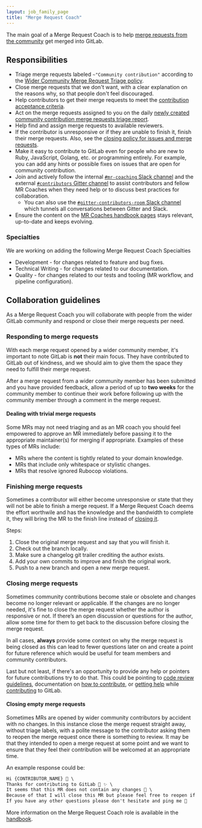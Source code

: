 ```yaml
---
layout: job_family_page
title: "Merge Request Coach"
---
```


The main goal of a Merge Request Coach is to help
[merge requests from the community](https://gitlab.com/gitlab-org/gitlab/merge_requests?label_name[]=Community%20contribution)
get merged into GitLab.

## Responsibilities

* Triage merge requests labeled `~"Community contribution"` according to the [Wider Community Merge Request Triage policy](/handbook/engineering/quality/merge-request-triage).
* Close merge requests that we don't want, with a clear explanation on the
  reasons why, so that people don't feel discouraged.
* Help contributors to get their merge requests to meet the
  [contribution acceptance criteria](https://docs.gitlab.com/ee/development/contributing/merge_request_workflow.html#contribution-acceptance-criteria).
* Act on the merge requests assigned to you on the daily [newly created community contribution merge requests triage report](/handbook/engineering/quality/triage-operations/#newly-created-community-contribution-merge-requests-requiring-first-triage).
* Help find and assign merge requests to available reviewers.
* If the contributor is unresponsive or if they are unable to finish it, finish
  their merge requests. Also, see the [closing policy for issues and merge requests](https://docs.gitlab.com/ee/development/contributing/#closing-policy-for-issues-and-merge-requests).
* Make it easy to contribute to GitLab even for people who are new to Ruby,
  JavaScript, Golang, etc. or programming entirely. For example, you can add any hints or possible fixes on issues that are open for community contribution.
* Join and actively follow the internal [`#mr-coaching` Slack channel](https://app.slack.com/client/T02592416/C2T9APP9C) and the external [`#contributors` Gitter channel](https://gitter.im/gitlab/contributors) to assist contributors and fellow MR Coaches when they need help or to discuss best practices for collaboration.
  * You can also use the [`#gitter-contributors-room` Slack channel](https://app.slack.com/client/T02592416/CV0SHHVNW) which tunnels all conversations between Gitter and Slack.
* Ensure the content on the [MR Coaches handbook pages](/handbook/marketing/community-relations/code-contributor-program/resources/merge-request-coach-lifecycle.html) stays relevant, up-to-date and keeps evolving.

### Specialties 

We are working on adding the following Merge Request Coach Specialties

* Development - for changes related to feature and bug fixes.
* Technical Writing - for changes related to our documentation.
* Quality - for changes related to our tests and tooling (MR workflow, and pipeline configuration).

## Collaboration guidelines

As a Merge Request Coach you will collaborate with people from the wider GitLab community and respond or close their merge requests per need.

### Responding to merge requests

With each merge request opened by a wider community member, it's important to note GitLab is **not** their main focus. They have contributed to GitLab out of kindness, and we should aim to give them the space they need to fulfill their merge request.

After a merge request from a wider community member has been submitted and you have provided feedback, allow a period of up to **two weeks** for the community member to continue their work before following up with the community member through a comment in the merge request.

#### Dealing with trivial merge requests

Some MRs may not need triaging and as an MR coach you should feel empowered to approve an MR immediately before passing it to the appropriate maintainer(s) for merging if appropriate. Examples of these types of MRs include:

* MRs where the content is tightly related to your domain knowledge.
* MRs that include only whitespace or stylistic changes.
* MRs that resolve ignored Rubocop violations.

### Finishing merge requests

Sometimes a contributor will either become unresponsive or state that they will not be able to finish a merge request. If a Merge Request Coach deems the effort worthwile and has the knowledge and the bandwidth to complete it, they will bring the MR to the finish line instead of [closing it](#closing-merge-requests).

Steps:

 1. Close the original merge request and say that you will finish it.
 1. Check out the branch locally.
 1. Make sure a changelog git trailer crediting the author exists.
 1. Add your own commits to improve and finish the original work.
 1. Push to a new branch and open a new merge request.

### Closing merge requests

Sometimes community contributions become stale or obsolete and changes become no longer relevant or applicable. If the changes are no longer needed, it's fine to close the merge request whether the author is responsive or not. If there’s an open discussion or questions for the author, allow some time for them to get back to the discussion before closing the merge request.

In all cases, **always** provide some context on why the merge request is being closed as this can lead to fewer questions later on and create a point for future reference which would be useful for team members and community contributors.

Last but not least, if there's an opportunity to provide any help or pointers for future contributions try to do that. This could be pointing to [code review guidelines](https://docs.gitlab.com/ee/development/code_review.html), documentation on [how to contribute](https://docs.gitlab.com/ee/development/contributing/#how-to-contribute), or [getting help](/community/contribute/#getting-help) while [contributing](/community/contribute/) to GitLab.

#### Closing empty merge requests

Sometimes MRs are opened by wider community contributors by accident with no changes. In this instance close the merge request straight away, without triage labels, with a polite message to the contributor asking them to reopen the merge request once there is something to review. It may be that they intended to open a merge request at some point and we want to ensure that they feel their contribution will be welcomed at an appropriate time.

An example response could be:

```markdown
Hi {CONTRIBUTOR_NAME} 👋 \
Thanks for contributing to GitLab 🙇 ✨ \
It seems that this MR does not contain any changes 🤔 \
Because of that I will close this MR but please feel free to reopen if you are still planning to contribute ❤ \
If you have any other questions please don't hesitate and ping me 🙂
```

More information on the Merge Request Coach role is available in the [handbook](/handbook/marketing/community-relations/code-contributor-program/resources/merge-request-coach-lifecycle.html).
